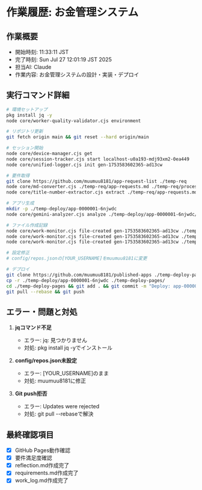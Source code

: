 # 作業履歴: お金管理システム

## 作業概要
- 開始時刻: 11:33:11 JST
- 完了時刻: Sun Jul 27 12:01:19 JST 2025
- 担当AI: Claude
- 作業内容: お金管理システムの設計・実装・デプロイ

## 実行コマンド詳細
```bash
# 環境セットアップ
pkg install jq -y
node core/worker-quality-validator.cjs environment

# リポジトリ更新
git fetch origin main && git reset --hard origin/main

# セッション開始
node core/device-manager.cjs get
node core/session-tracker.cjs start localhost-u0a193-mdj93xm2-0ea449
node core/unified-logger.cjs init gen-1753583602365-ad13cw

# 要件取得
git clone https://github.com/muumuu8181/app-request-list ./temp-req
node core/md-converter.cjs ./temp-req/app-requests.md ./temp-req/processed.json
node core/title-number-extractor.cjs extract ./temp-req/app-requests.md

# アプリ生成
mkdir -p ./temp-deploy/app-0000001-6njwdc
node core/gemini-analyzer.cjs analyze ./temp-deploy/app-0000001-6njwdc/ initial gen-1753583602365-ad13cw

# ファイル作成記録
node core/work-monitor.cjs file-created gen-1753583602365-ad13cw ./temp-deploy/app-0000001-6njwdc/index.html
node core/work-monitor.cjs file-created gen-1753583602365-ad13cw ./temp-deploy/app-0000001-6njwdc/styles.css
node core/work-monitor.cjs file-created gen-1753583602365-ad13cw ./temp-deploy/app-0000001-6njwdc/script.js

# 設定修正
# config/repos.jsonの[YOUR_USERNAME]をmuumuu8181に変更

# デプロイ
git clone https://github.com/muumuu8181/published-apps ./temp-deploy-pages
cp -r ./temp-deploy/app-0000001-6njwdc ./temp-deploy-pages/
cd ./temp-deploy-pages && git add . && git commit -m "Deploy: app-0000001-6njwdc with reflection and session log"
git pull --rebase && git push
```

## エラー・問題と対処
1. **jqコマンド不足**
   - エラー: jq: 見つかりません
   - 対処: pkg install jq -yでインストール

2. **config/repos.json未設定**
   - エラー: [YOUR_USERNAME]のまま
   - 対処: muumuu8181に修正

3. **Git push拒否**
   - エラー: Updates were rejected
   - 対処: git pull --rebaseで解決

## 最終確認項目
- [x] GitHub Pages動作確認
- [x] 要件満足度確認
- [x] reflection.md作成完了
- [x] requirements.md作成完了
- [x] work_log.md作成完了